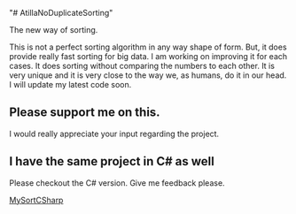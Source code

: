 "# AtillaNoDuplicateSorting"


The new way of sorting.

This is not a perfect sorting algorithm in any way shape of form. But, 
it does provide really fast sorting for big data. I am working on improving it for each cases.
It does sorting without comparing the numbers to each other. It is very unique and it is very close to 
the way we, as humans, do it in our head.
I will update my latest code soon.

## Please support me on this.

I would really appreciate your input regarding the project. 

## I have the same project in C# as well

Please checkout the C# version. Give me feedback please.

[MySortCSharp](https://github.com/AtillaYadik/MySortCSharp)

